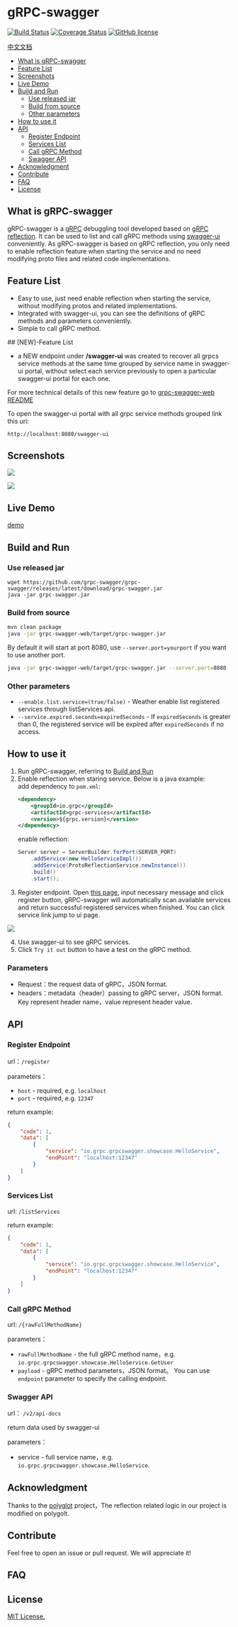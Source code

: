 # gRPC-swagger

[![Build Status](https://travis-ci.com/grpc-swagger/grpc-swagger.svg?branch=master)](https://travis-ci.com/grpc-swagger/grpc-swagger)
[![Coverage Status](https://codecov.io/gh/grpc-swagger/grpc-swagger/branch/master/graph/badge.svg)](https://codecov.io/gh/grpc-swagger/grpc-swagger)
[![GitHub license](https://img.shields.io/github/license/Naereen/StrapDown.js.svg)](https://github.com/Naereen/StrapDown.js/blob/master/LICENSE)

[中文文档](README_CN.md)

<!-- toc -->

- [What is gRPC-swagger](#what-is-grpc-swagger)
- [Feature List](#feature-list)
- [Screenshots](#screenshots)
- [Live Demo](#live-demo)
- [Build and Run](#build-and-run)
  * [Use released jar](#use-released-jar)
  * [Build from source](#build-from-source)
  * [Other parameters](#other-parameters)
- [How to use it](#how-to-use-it)
- [API](#api)
  * [Register Endpoint](#register-endpoint)
  * [Services List](#services-list)
  * [Call gRPC Method](#call-grpc-method)
  * [Swagger API](#swagger-api)
- [Acknowledgment](#acknowledgment)
- [Contribute](#contribute)
- [FAQ](#faq)
- [License](#license)

<!-- tocstop -->

## What is gRPC-swagger

gRPC-swagger is a [gRPC](https://github.com/grpc/) debuggling tool developed based on [gRPC reflection](https://github.com/grpc/grpc/blob/master/doc/server-reflection.md). It can be used to list and call gRPC methods using [swagger-ui](https://github.com/swagger-api/swagger-ui) conveniently. As gRPC-swagger is based on gRPC reflection, you only need to enable reflection feature when starting the service and no need modifying proto files and related code implementations. 

## Feature List

* Easy to use, just need enable reflection when starting the service, without modifying protos and related implementations.
* Integrated with swagger-ui, you can see the definitions of gRPC methods and parameters conveniently.
* Simple to call gRPC method.


## [NEW]-Feature List


* a NEW endpoint under **/swagger-ui** was created to recover all grpcs service methods at the same time grouped by service name in swagger-ui portal, without select each service previously to open a particular swagger-ui portal for each one.

For more technical details of this new feature go to [grpc-swagger-web README](../grpc-swagger-web/README.md)

To open the swagger-ui portal with all grpc service methods grouped link this uri:


```
http://localhost:8080/swagger-ui
```

## Screenshots

![](doc/screenshots/01.png)

![](doc/screenshots/02.png)


## Live Demo

[demo](http://ui.grpcs.top)

## Build and Run
### Use released jar
```base
wget https://github.com/grpc-swagger/grpc-swagger/releases/latest/download/grpc-swagger.jar 
java -jar grpc-swagger.jar
```
### Build from source
```bash
mvn clean package
java -jar grpc-swagger-web/target/grpc-swagger.jar
```

By default it will start at port 8080, use `--server.port=yourport` if
you want to use another port.
```bash
java -jar grpc-swagger-web/target/grpc-swagger.jar --server.port=8888
```

### Other parameters
- `--enable.list.service=(true/false)` - Weather enable list registered services through listServices api. 
- `--service.expired.seconds=expiredSeconds` - If `expiredSeconds` is greater than 0, the registered service will be expired after `expiredSeconds` if no access.

## How to use it
1. Run gRPC-swagger, referring to [Build and Run](#build-and-run) 
2. Enable reflection when staring service. Below is a java example:  
   add dependency to `pom.xml`:
   ```xml
   <dependency>
       <groupId>io.grpc</groupId>
       <artifactId>grpc-services</artifactId>
       <version>${grpc.version}</version>
   </dependency>
   ```
   enable reflection:
   ```java
   Server server = ServerBuilder.forPort(SERVER_PORT)
       .addService(new HelloServiceImpl())
       .addService(ProtoReflectionService.newInstance())
       .build()
       .start();
   ``` 
3. Register endpoint. Open [this page](http://ui.grpcs.top/r.html), input necessary message and click register button, gRPC-swagger will automatically scan available services and return successful registered services when finished. You can click service link jump to ui page.

![](doc/screenshots/register.png)
 
4. Use swagger-ui to see gRPC services.
5. Click `Try it out` button to have a test on the gRPC method.

### Parameters
- Request：the request data of gRPC，JSON format.
- headers：metadata（header）passing to gRPC server，JSON format. Key represent header name，value represent header value.

## API
### Register Endpoint

url：`/register`

parameters：
* `host` - required, e.g. `localhost`
* `port` - required, e.g. `12347`

return example:
```json 
{
    "code": 1,
    "data": [
        {
            "service": "io.grpc.grpcswagger.showcase.HelloService",
            "endPoint": "localhost:12347"
        }
    ]
}
```

### Services List
url: `/listServices`

return example:
```json 
{
    "code": 1,
    "data": [
        {
            "service": "io.grpc.grpcswagger.showcase.HelloService",
            "endPoint": "localhost:12347"
        }
    ]
}
```

### Call gRPC Method 
url: `/{rawFullMethodName}`

parameters：
* `rawFullMethodName` - the full gRPC method name，e.g. `io.grpc.grpcswagger.showcase.HelloService.GetUser`
* `payload` - gRPC method parameters，JSON format。 You can use `endpoint` parameter to specify the calling endpoint.

### Swagger API
url： `/v2/api-docs`

return data used by swagger-ui

parameters：
* service - full service name，e.g. `io.grpc.grpcswagger.showcase.HelloService`.

## Acknowledgment
Thanks to the [polyglot](https://github.com/grpc-ecosystem/polyglot) project，The reflection related logic in our project is modified on polygolt.

## Contribute
Feel free to open an issue or pull request. We will appreciate it!

## FAQ

## License
[MIT License.](/LICENSE)
